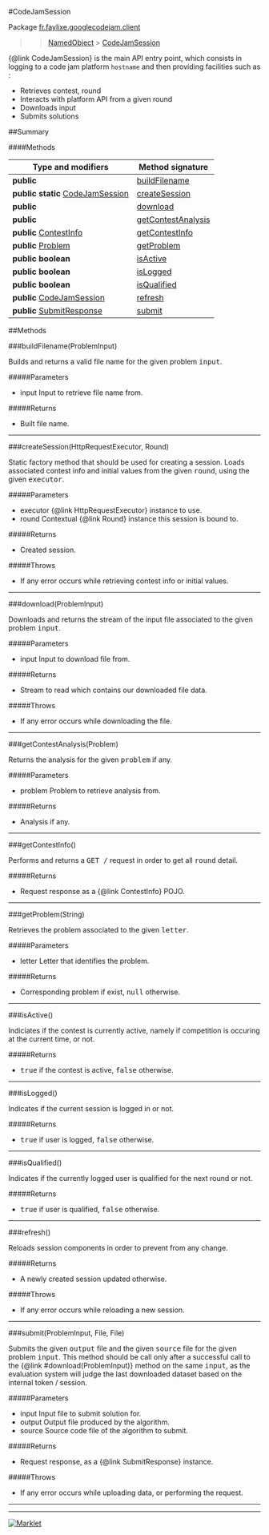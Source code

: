 #CodeJamSession

Package [fr.faylixe.googlecodejam.client](README.md)<br>
>  > [NamedObject](/common/NamedObject.md) > [CodeJamSession](CodeJamSession.md)

{@link CodeJamSession} is the main API entry point, which consists
 in logging to a code jam platform ``hostname`` and then providing
 facilities such as :
 <br>
 * Retrieves contest, round
 * Interacts with platform API from a given round
 * Downloads input
 * Submits solutions

##Summary

####Methods

Type and modifiers | Method signature
 --- | --- 
**public**  | [buildFilename](#buildfilenameprobleminput)
**public static** [CodeJamSession](CodeJamSession.md) | [createSession](#createsessionhttprequestexecutor-round)
**public**  | [download](#downloadprobleminput)
**public**  | [getContestAnalysis](#getcontestanalysisproblem)
**public** [ContestInfo](/webservice/ContestInfo.md) | [getContestInfo](#getcontestinfo)
**public** [Problem](/webservice/Problem.md) | [getProblem](#getproblemstring)
**public** **boolean** | [isActive](#isactive)
**public** **boolean** | [isLogged](#islogged)
**public** **boolean** | [isQualified](#isqualified)
**public** [CodeJamSession](CodeJamSession.md) | [refresh](#refresh)
**public** [SubmitResponse](/webservice/SubmitResponse.md) | [submit](#submitprobleminput-file-file)


##Methods

###buildFilename(ProblemInput)


<p>Builds and returns a valid file name
 for the given problem <tt>input</tt>.</p>
#####Parameters


* input Input to retrieve file name from.

#####Returns


* Built file name.

---
###createSession(HttpRequestExecutor, Round)


<p>Static factory method that should be used for creating a session.
 Loads associated contest info and initial values from the given
 <tt>round</tt>, using the given <tt>executor</tt>.</p>
#####Parameters


* executor {@link HttpRequestExecutor} instance to use.
* round Contextual {@link Round} instance this session is bound to.

#####Returns


* Created session.

#####Throws

*  If any error occurs while retrieving contest info or initial values.

---
###download(ProblemInput)


<p>Downloads and returns the stream of the
 input file associated to the given problem
 <tt>input</tt>.</p>
#####Parameters


* input Input to download file from.

#####Returns


* Stream to read which contains our downloaded file data.

#####Throws

*  If any error occurs while downloading the file.

---
###getContestAnalysis(Problem)


<p>Returns the analysis for the given
 <tt>problem</tt> if any.</p>
#####Parameters


* problem Problem to retrieve analysis from.

#####Returns


* Analysis if any.

---
###getContestInfo()


<p>Performs and returns a <tt>GET /</tt> request
 in order to get all <tt>round</tt> detail.</p>
#####Returns


* Request response as a {@link ContestInfo} POJO.

---
###getProblem(String)


<p>Retrieves the problem associated
 to the given <tt>letter</tt>.</p>
#####Parameters


* letter Letter that identifies the problem.

#####Returns


* Corresponding problem if exist, <tt>null</tt> otherwise.

---
###isActive()


<p>Indiciates if the contest is currently active,
 namely if competition is occuring at the current
 time, or not.</p>
#####Returns


* <tt>true</tt> if the contest is active, <tt>false</tt> otherwise.

---
###isLogged()


<p>Indicates if the current session is logged in or not.</p>
#####Returns


* <tt>true</tt> if user is logged, <tt>false</tt> otherwise.

---
###isQualified()


<p>Indicates if the currently logged user is qualified
 for the next round or not.</p>
#####Returns


* <tt>true</tt> if user is qualified, <tt>false</tt> otherwise.

---
###refresh()


<p>Reloads session components in order to prevent from any change.</p>
#####Returns


* A newly created session updated otherwise.

#####Throws

*  If any error occurs while reloading a new session.

---
###submit(ProblemInput, File, File)


<p>Submits the given <tt>output</tt> file and the
 given <tt>source</tt> file for the given problem
 <tt>input</tt>. This method should be call only
 after a successful call to the {@link #download(ProblemInput)}
 method on the same <tt>input</tt>, as the evaluation
 system will judge the last downloaded dataset
 based on the internal token / session.</p>
#####Parameters


* input Input file to submit solution for.
* output Output file produced by the algorithm.
* source Source code file of the algorithm to submit.

#####Returns


* Request response, as a {@link SubmitResponse} instance.

#####Throws

*  If any error occurs while uploading data, or performing the request.

---
---
[![Marklet](https://img.shields.io/badge/Generated%20by-Marklet-green.svg)](https://github.com/Faylixe/marklet)